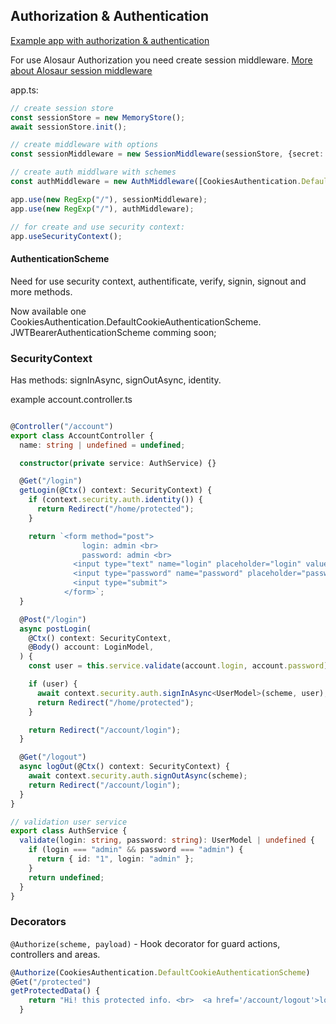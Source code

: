 ## Authorization & Authentication

[Example app with authorization & authentication]()

For use Alosaur Authorization you need create session middleware.
[More about Alosaur session middleware]()

app.ts:
```ts
// create session store
const sessionStore = new MemoryStore();
await sessionStore.init();

// create middleware with options
const sessionMiddleware = new SessionMiddleware(sessionStore, {secret: 123456789n, maxAge: DAYS_30, path: "/"});

// create auth middlware with schemes
const authMiddleware = new AuthMiddleware([CookiesAuthentication.DefaultCookieAuthenticationScheme]);

app.use(new RegExp("/"), sessionMiddleware);
app.use(new RegExp("/"), authMiddleware);

// for create and use security context:
app.useSecurityContext();

```

#### AuthenticationScheme

Need for use security context, authentificate, verify, signin, signout and more methods.

Now available one CookiesAuthentication.DefaultCookieAuthenticationScheme. JWTBearerAuthenticationScheme comming soon;

### SecurityContext

Has methods: signInAsync, signOutAsync, identity.

example account.controller.ts

```ts

@Controller("/account")
export class AccountController {
  name: string | undefined = undefined;

  constructor(private service: AuthService) {}

  @Get("/login")
  getLogin(@Ctx() context: SecurityContext) {
    if (context.security.auth.identity()) {
      return Redirect("/home/protected");
    }

    return `<form method="post">
                login: admin <br>
                password: admin <br>
              <input type="text" name="login" placeholder="login" value="admin"><br>
              <input type="password" name="password" placeholder="password" value="admin"><br>
              <input type="submit">
            </form>`;
  }

  @Post("/login")
  async postLogin(
    @Ctx() context: SecurityContext,
    @Body() account: LoginModel,
  ) {
    const user = this.service.validate(account.login, account.password);

    if (user) {
      await context.security.auth.signInAsync<UserModel>(scheme, user);
      return Redirect("/home/protected");
    }

    return Redirect("/account/login");
  }

  @Get("/logout")
  async logOut(@Ctx() context: SecurityContext) {
    await context.security.auth.signOutAsync(scheme);
    return Redirect("/account/login");
  }
}

// validation user service
export class AuthService {
  validate(login: string, password: string): UserModel | undefined {
    if (login === "admin" && password === "admin") {
      return { id: "1", login: "admin" };
    }
    return undefined;
  }
}

```

### Decorators

`@Authorize(scheme, payload)` - Hook decorator for guard actions, controllers and areas.

```ts
@Authorize(CookiesAuthentication.DefaultCookieAuthenticationScheme)
@Get("/protected")
getProtectedData() {
    return "Hi! this protected info. <br>  <a href='/account/logout'>logout</a>";
  }
```

